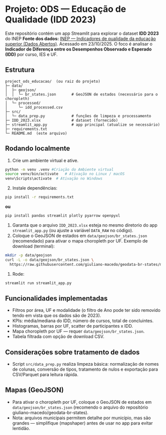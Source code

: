 # Projeto: ODS — Educação de Qualidade (IDD 2023)

Este repositório contém um app Streamlit para explorar o dataset **IDD 2023** do INEP **Fonte dos dados:** [INEP — Indicadores de qualidade da educação superior (Dados Abertos)](https://www.gov.br/inep/pt-br/acesso-a-informacao/dados-abertos/indicadores-educacionais/indicadores-de-qualidade-da-educacao-superior). Acessado em 23/10/2025. O foco é analisar o **Indicador de Diferença entre os Desempenhos Observado e Esperado (IDD)** por curso, IES e UF.

## Estrutura
```
project_ods_educacao/  (ou raiz do projeto)
├─ data/
│  ├─ geojson/
│  │  └─ br_states.json       # GeoJSON de estados (necessário para o choropleth)
│  └─ processed/
│     └─ idd_processed.csv
├─ src/
│  └─ data_prep.py            # funções de limpeza e processamento
├─ IDD_2023.xlsx              # dataset (fornecido)
├─ streamlit_app.py           # app principal (atualize se necessário)
├─ requirements.txt
└─ README.md  (este arquivo)
```

## Rodando localmente
1. Crie um ambiente virtual e ative.
```bash
python -m venv .venv #Criação do Ambiente virtual
source venv/bin/activate   # Ativação no Linux / macOS
venv\Scripts\activate  # Ativação no Windows
```
2. Instale dependências:
```bash
pip install -r requirements.txt
```
**ou**
```bash
pip install pandas streamlit plotly pyarrow openpyxl
```

1. Garanta que o arquivo `IDD_2023.xlsx` esteja no mesmo diretorio do app `streamlit_app.py` (ou ajuste a variável `DATA_RAW` no código).
2. Coloque o GeoJSON de estados em `data/geojson/br_states.json` (recomendado) para ativar o mapa choropleth por UF. Exemplo de download (terminal):
```bash
mkdir -p data/geojson
curl -L -o data/geojson/br_states.json \
  https://raw.githubusercontent.com/giuliano-macedo/geodata-br-states/main/geojson/br_states.json
```
1. Rode:
```bash
streamlit run streamlit_app.py
```

## Funcionalidades implementadas
- Filtros por área, UF e modalidade (o filtro de Ano pode ter sido removido tendo em vista que os dados são de 2023).
- KPIs: média/mediana do IDD, número de cursos, total de concluintes.
- Histogramas, barras por UF, scatter de participantes x IDD.
- Mapa choropleth por UF — requer `data/geojson/br_states.json`.
- Tabela filtrada com opção de download CSV.

## Considerações sobre tratamento de dados
- Script `src/data_prep.py` realiza limpeza básica: normalização de nomes de colunas, conversão de tipos, tratamento de nulos e exportação para CSV/Parquet para leitura rápida.

## Mapas (GeoJSON)
- Para ativar o choropleth por UF, coloque o GeoJSON de estados em `data/geojson/br_states.json` (recomendo o arquivo do repositório giuliano-macedo/geodata-br-states).
- Nota: arquivos municipais permitem detalhe por município, mas são grandes — simplifique (mapshaper) antes de usar no app para evitar lentidão.
